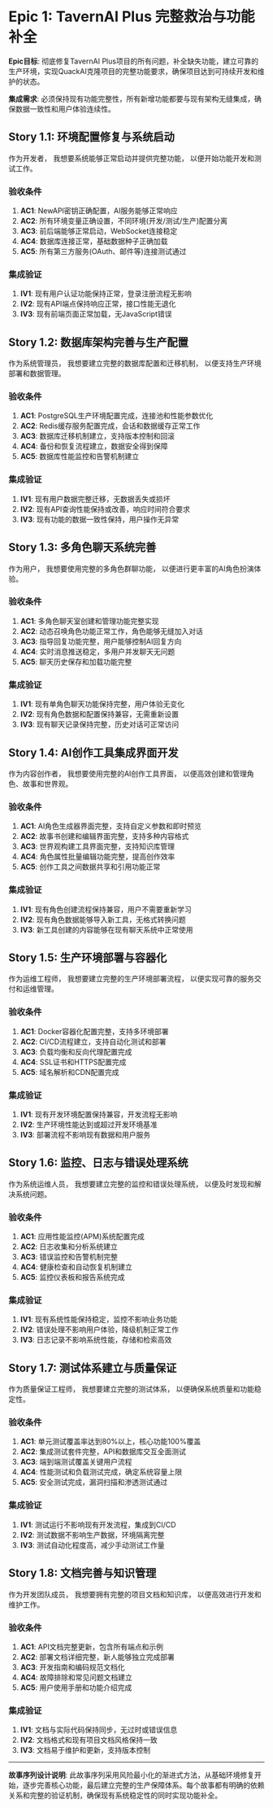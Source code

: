 # Epic 1: TavernAI Plus 完整救治与功能补全

**Epic目标**:
彻底修复TavernAI Plus项目的所有问题，补全缺失功能，建立可靠的生产环境，实现QuackAI克隆项目的完整功能要求，确保项目达到可持续开发和维护的状态。

**集成需求**:
必须保持现有功能完整性，所有新增功能都要与现有架构无缝集成，确保数据一致性和用户体验连续性。

## Story 1.1: 环境配置修复与系统启动

作为开发者，
我想要系统能够正常启动并提供完整功能，
以便开始功能开发和测试工作。

### 验收条件
1. **AC1**: NewAPI密钥正确配置，AI服务能够正常响应
2. **AC2**: 所有环境变量正确设置，不同环境(开发/测试/生产)配置分离
3. **AC3**: 前后端能够正常启动，WebSocket连接稳定
4. **AC4**: 数据库连接正常，基础数据种子正确加载
5. **AC5**: 所有第三方服务(OAuth、邮件等)连接测试通过

### 集成验证
1. **IV1**: 现有用户认证功能保持正常，登录注册流程无影响
2. **IV2**: 现有API端点保持响应正常，接口性能无退化
3. **IV3**: 现有前端页面正常加载，无JavaScript错误

## Story 1.2: 数据库架构完善与生产配置

作为系统管理员，
我想要建立完整的数据库配置和迁移机制，
以便支持生产环境部署和数据管理。

### 验收条件
1. **AC1**: PostgreSQL生产环境配置完成，连接池和性能参数优化
2. **AC2**: Redis缓存服务配置完成，会话和数据缓存正常工作
3. **AC3**: 数据库迁移机制建立，支持版本控制和回滚
4. **AC4**: 备份和恢复流程建立，数据安全得到保障
5. **AC5**: 数据库性能监控和告警机制建立

### 集成验证
1. **IV1**: 现有用户数据完整迁移，无数据丢失或损坏
2. **IV2**: 现有API查询性能保持或改善，响应时间符合要求
3. **IV3**: 现有功能的数据一致性保持，用户操作无异常

## Story 1.3: 多角色聊天系统完善

作为用户，
我想要使用完整的多角色群聊功能，
以便进行更丰富的AI角色扮演体验。

### 验收条件
1. **AC1**: 多角色聊天室创建和管理功能完整实现
2. **AC2**: 动态召唤角色功能正常工作，角色能够无缝加入对话
3. **AC3**: 指导回复功能完整，用户能够控制AI回复方向
4. **AC4**: 实时消息推送稳定，多用户并发聊天无问题
5. **AC5**: 聊天历史保存和加载功能完整

### 集成验证
1. **IV1**: 现有单角色聊天功能保持完整，用户体验无变化
2. **IV2**: 现有角色数据和配置保持兼容，无需重新设置
3. **IV3**: 现有聊天记录保持完整，历史对话可正常访问

## Story 1.4: AI创作工具集成界面开发

作为内容创作者，
我想要使用完整的AI创作工具界面，
以便高效创建和管理角色、故事和世界观。

### 验收条件
1. **AC1**: AI角色生成器界面完整，支持自定义参数和即时预览
2. **AC2**: 故事书创建和编辑界面完整，支持多种内容格式
3. **AC3**: 世界观构建工具界面完整，支持知识库管理
4. **AC4**: 角色属性批量编辑功能完整，提高创作效率
5. **AC5**: 创作工具之间数据共享和引用功能正常

### 集成验证
1. **IV1**: 现有角色创建流程保持兼容，用户不需要重新学习
2. **IV2**: 现有角色数据能够导入新工具，无格式转换问题
3. **IV3**: 新工具创建的内容能够在现有聊天系统中正常使用

## Story 1.5: 生产环境部署与容器化

作为运维工程师，
我想要建立完整的生产环境部署流程，
以便实现可靠的服务交付和运维管理。

### 验收条件
1. **AC1**: Docker容器化配置完整，支持多环境部署
2. **AC2**: CI/CD流程建立，支持自动化测试和部署
3. **AC3**: 负载均衡和反向代理配置完成
4. **AC4**: SSL证书和HTTPS配置完成
5. **AC5**: 域名解析和CDN配置完成

### 集成验证
1. **IV1**: 现有开发环境配置保持兼容，开发流程无影响
2. **IV2**: 生产环境性能达到或超过开发环境基准
3. **IV3**: 部署流程不影响现有数据和用户服务

## Story 1.6: 监控、日志与错误处理系统

作为系统运维人员，
我想要建立完整的监控和错误处理系统，
以便及时发现和解决系统问题。

### 验收条件
1. **AC1**: 应用性能监控(APM)系统配置完成
2. **AC2**: 日志收集和分析系统建立
3. **AC3**: 错误监控和告警机制完整
4. **AC4**: 健康检查和自动恢复机制建立
5. **AC5**: 监控仪表板和报告系统完成

### 集成验证
1. **IV1**: 现有系统性能保持稳定，监控不影响业务功能
2. **IV2**: 错误处理不影响用户体验，降级机制正常工作
3. **IV3**: 日志记录不影响系统性能，存储和检索高效

## Story 1.7: 测试体系建立与质量保证

作为质量保证工程师，
我想要建立完整的测试体系，
以便确保系统质量和功能稳定性。

### 验收条件
1. **AC1**: 单元测试覆盖率达到80%以上，核心功能100%覆盖
2. **AC2**: 集成测试套件完整，API和数据库交互全面测试
3. **AC3**: 端到端测试覆盖关键用户流程
4. **AC4**: 性能测试和负载测试完成，确定系统容量上限
5. **AC5**: 安全测试完成，漏洞扫描和渗透测试通过

### 集成验证
1. **IV1**: 测试运行不影响现有开发流程，集成到CI/CD
2. **IV2**: 测试数据不影响生产数据，环境隔离完整
3. **IV3**: 测试自动化程度高，减少手动测试工作量

## Story 1.8: 文档完善与知识管理

作为开发团队成员，
我想要拥有完整的项目文档和知识库，
以便高效进行开发和维护工作。

### 验收条件
1. **AC1**: API文档完整更新，包含所有端点和示例
2. **AC2**: 部署文档详细完整，新人能够独立完成部署
3. **AC3**: 开发指南和编码规范文档化
4. **AC4**: 故障排除和常见问题文档建立
5. **AC5**: 用户使用手册和功能介绍完成

### 集成验证
1. **IV1**: 文档与实际代码保持同步，无过时或错误信息
2. **IV2**: 文档格式和现有项目文档风格保持一致
3. **IV3**: 文档易于维护和更新，支持版本控制

---

**故事序列设计说明**: 此故事序列采用风险最小化的渐进式方法，从基础环境修复开始，逐步完善核心功能，最后建立完整的生产保障体系。每个故事都有明确的依赖关系和完整的验证机制，确保现有系统稳定性的同时实现功能补全。